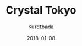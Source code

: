 ---
title: "Crystal Tokyo"
subtitle: "Kurdtbada"
customForwardUrl: "https://www.youtube.com/watch?v=4kdwUOlihDA"
displayImg: "https://img.youtube.com/vi/4kdwUOlihDA/0.jpg"
date: "2018-01-08"
newTab: true 
---